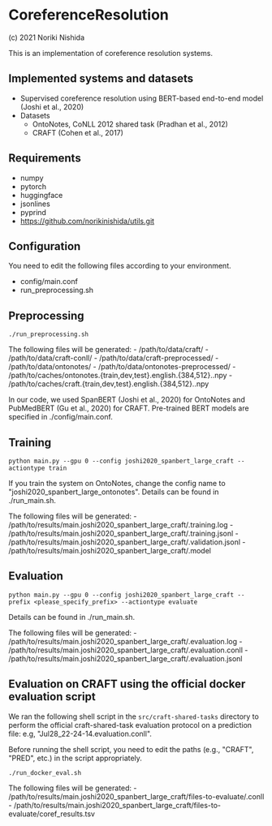 # CoreferenceResolution

(c) 2021 Noriki Nishida

This is an implementation of coreference resolution systems.

## Implemented systems and datasets

- Supervised coreference resolution using BERT-based end-to-end model (Joshi et al., 2020)
- Datasets
    - OntoNotes, CoNLL 2012 shared task (Pradhan et al., 2012)
    - CRAFT (Cohen et al., 2017)

## Requirements

- numpy
- pytorch
- huggingface
- jsonlines
- pyprind
- https://github.com/norikinishida/utils.git

## Configuration

You need to edit the following files according to your environment.

- config/main.conf
- run_preprocessing.sh

## Preprocessing

```
./run_preprocessing.sh
```

The following files will be generated:
    - /path/to/data/craft/
    - /path/to/data/craft-conll/
    - /path/to/data/craft-preprocessed/
    - /path/to/data/ontonotes/
    - /path/to/data/ontonotes-preprocessed/
    - /path/to/caches/ontonotes.{train,dev,test}.english.{384,512}.<pretrained-bert-name>.npy
    - /path/to/caches/craft.{train,dev,test}.english.{384,512}.<pretrained-bert-name>.npy

In our code, we used SpanBERT (Joshi et al., 2020) for OntoNotes and PubMedBERT (Gu et al., 2020) for CRAFT.
Pre-trained BERT models are specified in ./config/main.conf.

## Training

```
python main.py --gpu 0 --config joshi2020_spanbert_large_craft --actiontype train
```

If you train the system on OntoNotes, change the config name to "joshi2020_spanbert_large_ontonotes".
Details can be found in ./run_main.sh.

The following files will be generated:
    - /path/to/results/main.joshi2020_spanbert_large_craft/<date>.training.log
    - /path/to/results/main.joshi2020_spanbert_large_craft/<date>.training.jsonl
    - /path/to/results/main.joshi2020_spanbert_large_craft/<date>.validation.jsonl
    - /path/to/results/main.joshi2020_spanbert_large_craft/<date>.model

## Evaluation

```
python main.py --gpu 0 --config joshi2020_spanbert_large_craft --prefix <please_specify_prefix> --actiontype evaluate
```

Details can be found in ./run_main.sh.

The following files will be generated:
    - /path/to/results/main.joshi2020_spanbert_large_craft/<date>.evaluation.log
    - /path/to/results/main.joshi2020_spanbert_large_craft/<date>.evaluation.conll
    - /path/to/results/main.joshi2020_spanbert_large_craft/<date>.evaluation.jsonl

## Evaluation on CRAFT using the official docker evaluation script

We ran the following shell script in the ```src/craft-shared-tasks``` directory to perform the official craft-shared-task evaluation protocol on a prediction file: e.g, "Jul28_22-24-14.evaluation.conll".

Before running the shell script, you need to edit the paths (e.g., "CRAFT", "PRED", etc.) in the script appropriately.

```
./run_docker_eval.sh
```

The following files will be generated:
    - /path/to/results/main.joshi2020_spanbert_large_craft/files-to-evaluate/<filename>.conll
    - /path/to/results/main.joshi2020_spanbert_large_craft/files-to-evaluate/coref_results.tsv


